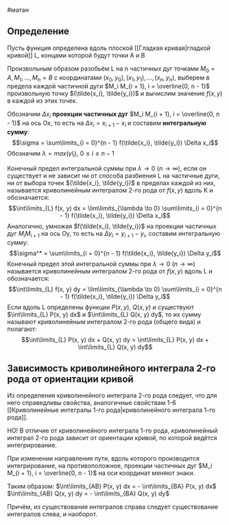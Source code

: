 #матан 
## Определение
Пусть функция определена вдоль плоской [[Гладкая кривая|гладкой кривой]] L, концами которой будут точки A и B

Произвольным образом разобьём L на n частичных дуг точками $M_0 = A, M_1, \dots, M_n = B$ с координатами $(x_0, y_0), (x_1, y_1), \dots, (x_n, y_n)$, выберем в предела каждой частичной дуги $M_i M_{i + 1}, i = \overline{0, n - 1}$ произвольную точку $(\tilde{x_i}, \tilde{y_i})$ и вычислим значение $f(x, y)$ в каждой из этих точек.

Обозначим $\Delta x_i$ **проекции частичных дуг** $M_i M_{i + 1}, i = \overline{0, n - 1}$ на ось Ox, то есть на $\Delta x_i = x_{i + 1} - x_i$ и составим **интегральную сумму**: $$\sigma = \sum\limits_{i = 0}^{n - 1} f(\tilde{x_i}, \tilde{y_i}) \Delta x_i$$
Обозначим $\lambda = max(\gamma l_i), \ 0 \leq i \leq n - 1$

Конечный предел интегральной суммы при $\lambda \to 0 \ (n \to \infty)$, если он существует и не зависит ни от способа разбиения L на частичные дуги, ни от выбора точек $(\tilde{x_i}, \tilde{y_i})$ в пределах каждой из них, называется криволинейным интегралом 2-го рода от $f(x, y)$ вдоль K и обозначается: $$\int\limits_{L} f(x, y) dx = \lim\limits_{\lambda \to 0} \sum\limits_{i = 0}^{n - 1} f(\tilde{x_i}, \tilde{y_i}) \Delta x_i$$
Аналогично, умножая $f(\tilde{x_i}, \tilde{y_i})$ на проекции частичных дуг $M_i M_{i + 1}$ на ось Oy, то есть на $\Delta y_i = y_{i + 1} - y_i$, составим интегральную сумму: $$\sigma^* = \sum\limits_{i = 0}^{n - 1} f(\tilde{x_i}, \tilde{y_i}) \Delta y_i$$
Конечный предел этой интегральной суммы при $\lambda \to 0 \ (n \to \infty)$ называется криволинейным интегралом 2-го рода от $f(x, y)$ вдоль L и обозначается: $$\int\limits_{L} f(x, y) dy = \lim\limits_{\lambda \to 0} \sum\limits_{i = 0}^{n - 1} f(\tilde{x_i}, \tilde{y_i}) \Delta y_i$$
Если вдоль L определены функции $P(x, y), \ Q(x, y)$ и существуют $\int\limits_{L} P(x, y) dx$ и $\int\limits_{L} Q(x, y) dy$, то их сумму называют криволинейным интегралом 2-го рода (общего вида) и полагают: $$\int\limits_{L} P(x, y) dx + Q(x, y) dy = \int\limits_{L} P(x, y) dx + \int\limits_{L} Q(x, y) dy$$

## Зависимость криволинейного интеграла 2-го рода от ориентации кривой
Из определения криволинейного интеграла 2-го рода следует, что для него справедливы свойства, аналогичные свойствам 1-6 [[Криволинейные интегралы 1-го рода|криволинейного интеграла 1-го рода]].

НО! В отличие от криволинейного интеграла 1-го рода, криволинейный интеграл 2-го рода зависит от ориентации кривой, по которой ведётся интегрирование.

При изменении направления пути, вдоль которого производится интегрирование, на противоположное, проекции частичных дуг $M_i M_{i + 1}, i = \overline{0, n - 1}$ на оси координат меняют знаки.

Таким образом:
$\int\limits_{AB} P(x, y) dx = - \int\limits_{BA} P(x, y) dx$
$\int\limits_{AB} Q(x, y) dy = - \int\limits_{BA} Q(x, y) dy$

Причём, из существования интегралов справа следует существование интегралов слева, и наоборот.